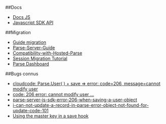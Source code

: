 ##Docs
* [Docs JS](https://parseplatform.github.io/docs/js/guide/)
* [Javascript SDK API](https://parseplatform.github.io/Parse-SDK-JS/api/)

##Migration
* [Guide migration](https://parse.com/migration)
* [Parse-Server-Guide](https://github.com/ParsePlatform/parse-server/wiki/Parse-Server-Guide)
* [Compatibility-with-Hosted-Parse](https://github.com/ParsePlatform/Parse-Server/wiki/Compatibility-with-Hosted-Parse#Cloud-Code)
* [Session Migration Tutorial](https://parse.com/tutorials/session-migration-tutorial)
* [Parse Dashboard](https://github.com/ParsePlatform/parse-dashboard)

##Bugs connus

* [cloudcode: Parse.User( ) + save => error: code=206, message=cannot modify user](https://github.com/ParsePlatform/parse-server/issues/1674)
* [code: 206 error: cannot modify user ...](https://github.com/ParsePlatform/parse-server/issues/1729)
* [parse-server-js-sdk-error-206-when-saving-a-user-object](http://stackoverflow.com/questions/38564646/parse-server-js-sdk-error-206-when-saving-a-user-object)
* [i-can-not-update-a-record-in-parse-error-object-not-found-for-update-code-101](http://stackoverflow.com/questions/22190264/i-can-not-update-a-record-in-parse-error-object-not-found-for-update-code-1)
* [Using the master key in a save hook](https://github.com/ParsePlatform/parse-server/issues/1658)